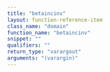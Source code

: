 ```yaml
---
title: "betaincinv"
layout: function-reference-item
class_name: "domain"
function_name: "betaincinv"
snippet: ""
qualifiers: ""
return_type: "varargout"
arguments: "(varargin)"
---
```


<pre class="help-text"></pre>